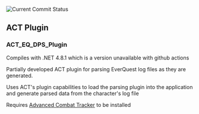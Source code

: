 ![Current Commit Status](https://github.com/FreedomFaighter/ACT_EQ_DPS_Plugin/actions/workflows/dotnet.yml/badge.svg)

## ACT Plugin
### ACT_EQ_DPS_Plugin
Compiles with .NET 4.8.1 which is a version unavailable with github actions

Partially developed ACT plugin for parsing EverQuest log files as they are generated.

Uses ACT's plugin capabilities to load the parsing plugin into the application and generate parsed data from the character's log file

Requires [Advanced Combat Tracker](https://advancedcombattracker.com/) to be installed

